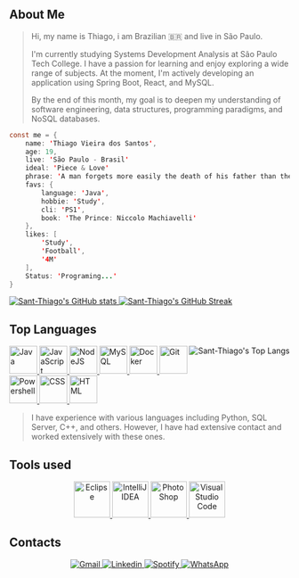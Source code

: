 ## About Me
> Hi, my name is Thiago, i am Brazilian 🇧🇷 and live in São Paulo.
> 
> I'm currently studying Systems Development Analysis at São Paulo Tech College. I have a passion for learning and enjoy exploring a wide range of subjects. At the moment, I'm actively developing an application using Spring Boot, React, and MySQL.
>
> By the end of this month, my goal is to deepen my understanding of software engineering, data structures, programming paradigms, and NoSQL databases.

```java script
const me = {
    name: 'Thiago Vieira dos Santos',
    age: 19,
    live: 'São Paulo - Brasil'
    ideal: 'Piece & Love'
    phrase: 'A man forgets more easily the death of his father than the loss of his estate.'
    favs: {
        language: 'Java',
        hobbie: 'Study',
        cli: 'PS1',
        book: 'The Prince: Niccolo Machiavelli'
    },
    likes: [
        'Study',
        'Football',
        '4M'
    ],
    Status: 'Programing...'
}
```
<p>
    <a href="https://github.com/anuraghazra/github-readme-stats" align="left">
        <img src="https://github-readme-stats.vercel.app/api?username=Sant-Thiago&show_icons=true&theme=monokai" alt="Sant-Thiago's GitHub stats"/>
    </a>
    <a href="https://git.io/streak-stats" align="right">
        <img src="https://streak-stats.demolab.com/?user=Sant-Thiago&theme=monokai" alt="Sant-Thiago's GitHub Streak"/>
    </a>
</p>


## Top Languages 
<p>
    <a href="https://github.com/anuraghazra/github-readme-stats">
        <img align="right" src="https://github-readme-stats.vercel.app/api/top-langs/?username=Sant-Thiago&theme=monokai&langs_count=3&hide_title=true" alt="Sant-Thiago's Top Langs"/>
    </a>
    <a href="https://devicon.dev" align="left">
        <img src="https://cdn.jsdelivr.net/gh/devicons/devicon@latest/icons/java/java-original.svg" alt="Java" width="50" height="50"/>
        <img src="https://cdn.jsdelivr.net/gh/devicons/devicon@latest/icons/javascript/javascript-original.svg" alt="JavaScript" width="50" height="50"/>
        <img src="https://cdn.jsdelivr.net/gh/devicons/devicon@latest/icons/nodejs/nodejs-original.svg" alt="NodeJS" width="50" height="50"/>
        <img src="https://cdn.jsdelivr.net/gh/devicons/devicon@latest/icons/mysql/mysql-original.svg" alt="MySQL" width="50" height="50"/>
        <img src="https://cdn.jsdelivr.net/gh/devicons/devicon@latest/icons/docker/docker-original.svg" alt="Docker" width="50" height="50"/>
        <img src="https://cdn.jsdelivr.net/gh/devicons/devicon@latest/icons/git/git-original.svg" alt="Git" width="50" height="50"/>
        <img src="https://cdn.jsdelivr.net/gh/devicons/devicon@latest/icons/powershell/powershell-original.svg" alt="Powershell" width="50" height="50"/>
        <img src="https://cdn.jsdelivr.net/gh/devicons/devicon@latest/icons/css3/css3-original.svg" alt="CSS" width="50" height="50"/>
        <img src="https://cdn.jsdelivr.net/gh/devicons/devicon@latest/icons/html5/html5-original.svg" alt="HTML" width="50" height="50"/>
    </a>
    <blockquote align="left">
        I have experience with various languages including Python, SQL Server, C++, and others. However, I have had extensive contact and worked extensively with these ones.
    </blockquote>
</p>


## Tools used
<p align="center">
    <a href="https://skillicons.dev/icons?i=eclipse,idea,ps,vscode">
        <img src="https://skillicons.dev/icons?i=eclipse" alt="Eclipse" width="65" height="65">
        <img src="https://skillicons.dev/icons?i=idea" alt="IntelliJ IDEA" width="65" height="65">
        <img src="https://skillicons.dev/icons?i=ps" alt="PhotoShop" width="65" height="65">
        <img src="https://skillicons.dev/icons?i=vscode" alt="VisualStudio Code" width="65" height="65">
    </a>
</p>


## Contacts
<p align="center">
    <a href="mailto:thiagovieirab2b@gmail.com">
        <img src="https://img.shields.io/badge/Gmail-D14836?style=for-the-badge&logo=gmail&logoColor=white" alt="Gmail"/>
    </a>
    <a href="https://www.linkedin.com/in/thiago-vieira-823a372a5/">
        <img src="https://img.shields.io/badge/LinkedIn-0077B5?style=for-the-badge&logo=linkedin&logoColor=white" alt="Linkedin"/>
    </a>
    <a href="https://open.spotify.com/playlist/2M0ALlUIuFowutFOdoZ4Yj?si=d0fc8f4c5ab243dd">
        <img src="https://img.shields.io/badge/Spotify-1ED760?&style=for-the-badge&logo=spotify&logoColor=white" alt="Spotify"/>
    </a>
    <a href="https://wa.me/5511991251903?text=Hi,%20i'm%20waiting%20you,%20feel%20free%20to%20call%20me">
        <img src="https://img.shields.io/badge/WhatsApp-25D366?style=for-the-badge&logo=whatsapp&logoColor=white" alt="WhatsApp"/>
    </a>
</p>
  
